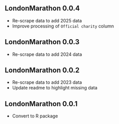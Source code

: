 ## LondonMarathon 0.0.4

* Re-scrape data to add 2025 data
* Improve processing of `Official charity` column

## LondonMarathon 0.0.3

* Re-scrape data to add 2024 data

## LondonMarathon 0.0.2

* Re-scrape data to add 2023 data
* Update readme to highlight missing data

## LondonMarathon 0.0.1

* Convert to R package